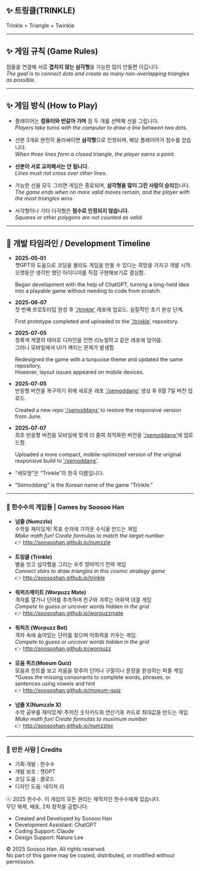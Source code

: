 ## ✨ 트링클(TRINKLE) 

Trinkle = Triangle + Twinkle

---

## ✨ 게임 규칙 (Game Rules)

점들을 연결해 서로 **겹치지 않는 삼각형**을 가능한 많이 만들면 이깁니다.  
_The goal is to connect dots and create as many non-overlapping triangles as possible._

---

## ✨ 게임 방식 (How to Play)

- 플레이어는 **컴퓨터와 번갈아 가며** 점 두 개를 선택해 선을 그립니다.  
  _Players take turns with the computer to draw a line between two dots._

- 선분 3개로 완전히 둘러싸이면 **삼각형**으로 인정되며, 해당 플레이어가 점수를 얻습니다.  
  _When three lines form a closed triangle, the player earns a point._

- **선분이 서로 교차해서는 안 됩니다.**  
  _Lines must not cross over other lines._

- 가능한 선을 모두 그리면 게임은 종료되며, **삼각형을 많이 그린 사람이 승리**합니다.  
  _The game ends when no more valid moves remain, and the player with the most triangles wins._

- 사각형이나 기타 다각형은 **점수로 인정되지 않습니다.**  
  _Squares or other polygons are not counted as valid._

---

## 📅 개발 타임라인 / Development Timeline

- **2025-05-01**  
  챗GPT의 도움으로 코딩을 몰라도 게임을 만들 수 있다는 희망을 가지고 개발 시작.  
  오랫동안 생각만 했던 아이디어를 직접 구현해보기로 결심함.

  Began development with the help of ChatGPT, turning a long-held idea into a playable game without needing to code from scratch.

- **2025-06-07**  
  첫 번째 프로토타입 완성 후 ['/trinkle'](https://soosoohan.github.io/trinkle) 레포에 업로드.  실질적인 초기 완성 단계.

  First prototype completed and uploaded to the ['/trinkle'](https://soosoohan.git.io/trinkle) repository.

- **2025-07-05**  
  청록색 계열의 테마로 디자인을 전면 리뉴얼하고 같은 레포에 덮어씀.  
  그러나 모바일에서 UI가 깨지는 문제가 발생함.

  Redesigned the game with a turquoise theme and updated the same repository.  
  However, layout issues appeared on mobile devices.

- **2025-07-05**  
  반응형 버전을 복구하기 위해 새로운 레포 ['/semoddang'](https://soosoohan.gihub.io/semoddang) 생성 후 6월 7일 버전 업로드.

  Created a new repo ['/semoddang'](https://soosoohan.github.io/semoddang) to restore the responsive version from June.

- **2025-07-07**  
  최초 반응형 버전을 모바일에 맞게 더 줄여 최적화한 버전을 ['/semoddang'](http://soosoohan.github.io/semoddang)에 업로드함.

  Uploaded a more compact, mobile-optimized version of the original responsive build to ['/semoddang'](http://soosoohan.github.io/semoddang).

- “세모땅”은 “Trinkle”의 한국 이름입니다.  
- “Semoddang” is the Korean name of the game “Trinkle.”

---

### 🧪 한수수의  게임들 |  Games by Soosoo Han

- **넘즐 (Numzzle)**  
  수학을 재미있게! 목표 숫자에 가까운 수식을 만드는 게임  
  *Make math fun! Create formulas to match the target number*  
  👉 http://soosoohan.github.io/numzzle

- **트링클 (Trinkle)**  
  별을 잇고 삼각형을 그리는 우주 땅따먹기 전략 게임  
  *Connect stars to draw triangles in this cosmic strategy game*  
  👉 http://soosoohan.github.io/trinkle

- **워퍼즈메이트 (Worpuzz Mate)**  
  격자를 열거나 단어를 추측하며 친구와 겨루는 어휘력 대결 게임  
  *Compete to guess or uncover words hidden in the grid*  
  👉 http://soosoohan.github.io/worpuzzmate

- **워퍼즈 (Worpuzz Bot)**  
  격자 속에 숨어있는 단어를 찾으며 어휘력을 키우는 게임.    
  *Compete to guess or uncover words hidden in the grid*  
  👉 http://soosoohan.github.io/worpuzz

- **모음 퀴즈(Moeum Quiz)**  
    모음과 힌트를 보고 자음을 맞추어 단어나 구절이나 문장을 완성하는 퍼즐 게임  
  *Guess the missing consonants to complete words, phrases, or sentences using vowels and hint  
  👉 http://soosoohan.github.io/moeum-quiz

- **넘즐 X(Numzzle X)**  
    수학 공부를 재미있게! 주어진  숫자카드와 연산기호 카드로 최대값을 만드는 게임  
   *Make math fun! Create formulas to muximum number*  
  👉 http://soosoohan.github.io/numzzlex

---

### 👤 만든 사람 | Credits

- 기획·개발 : 한수수  
- 개발 보조 : 챗GPT 
- 코딩 도움 : 클로드  
- 디자인 도움: 네이처 리

ⓒ 2025 한수수. 이 게임의 모든 권리는 제작자인 한수수에게 있습니다.<br>
 무단 복제, 배포, 2차 창작을 금합니다.

- Created and Developed by Soosoo Han  
- Development Assistant: ChatGPT  
- Coding Support: Claude  
- Design Support: Nature Lee

<p>© 2025 Soosoo Han. All rights reserved.<br>
    No part of this game may be copied, distributed, or modified without permission.</p>

